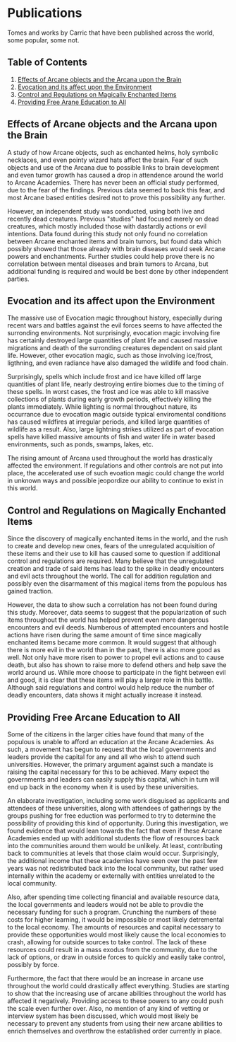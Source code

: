 # Publications

Tomes and works by Carric that have been published across the world, some popular, some not.


## Table of Contents

1. [Effects of Arcane objects and the Arcana upon the Brain](#effects-of-arcane-objects-and-the-arcana-upon-the-brain)
2. [Evocation and its affect upon the Environment](#evocation-and-its-affect-upon-the-environment)
3. [Control and Regulations on Magically Enchanted Items](#control-and-regulations-on-magically-enchanted-items)
4. [Providing Free Arane Education to All](#providing-free-arcane-education-to-all)


## Effects of Arcane objects and the Arcana upon the Brain

A study of how Arcane objects, such as enchanted helms, holy symbolic necklaces, and even pointy wizard hats affect the brain. Fear of such objects and use of the Arcana due to possible links to brain development and even tumor growth has caused a drop in attendence around the world to Arcane Academies. There has never been an official study performed, due to the fear of the findings. Previous data seemed to back this fear, and most Arcane based entities desired not to prove this possibility any further.

However, an independent study was conducted, using both live and recently dead creatures. Previous "studies" had focused merely on dead creatures, which mostly included those with dastardly actions or evil intentions. Data found during this study not only found no correlation between Arcane enchanted items and brain tumors, but found data which possibly showed that those already with brain diseases would seek Arcane powers and enchantments. Further studies could help prove there is no correlation between mental diseases and brain tumors to Arcana, but additional funding is required and would be best done by other independent parties.


## Evocation and its affect upon the Environment

The massive use of Evocation magic throughout history, especially during recent wars and battles against the evil forces seems to have affected the surronding environments. Not surprisingly, evocation magic involving fire has certainly destroyed large quantities of plant life and caused massive migrations and death of the surronding creatures dependent on said plant life. However, other evocation magic, such as those involving ice/frost, ligthning, and even radiance have also damaged the wildlife and food chain.

Surprisingly, spells which include frost and ice have killed off large quantities of plant life, nearly destroying entire biomes due to the timing of these spells. In worst cases, the frost and ice was able to kill massive collections of plants during early growth periods, effectively killing the plants immediately. While lighting is normal throughout nature, its occurrance due to evocation magic outside typical enviromental conditions has caused wildfires at irregular periods, and killed large quantities of wildlife as a result. Also, large lightning strikes utilized as part of evocation spells have killed massive amounts of fish and water life in water based environments, such as ponds, swamps, lakes, etc.

The rising amount of Arcana used throughout the world has drastically affected the environment. If regulations and other controls are not put into place, the accelerated use of such evoation magic could change the world in unknown ways and possible jeopordize our ability to continue to exist in this world.


## Control and Regulations on Magically Enchanted Items

Since the discovery of magically enchanted items in the world, and the rush to create and develop new ones, fears of the unregulated acquisition of these items and their use to kill has caused some to question if additional control and regulations are required. Many believe that the unregulated creation and trade of said items has lead to the spike in deadly encounters and evil acts throughout the world. The call for addition regulation and possibly even the disarmament of this magical items from the populous has gained traction.

However, the data to show such a correlation has not been found during this study. Moreover, data seems to suggest that the popularization of such items throughout the world has helped prevent even more dangerous encounters and evil deeds. Numberous of attempted encounters and hostile actions have risen during the same amount of time since magically enchanted items became more common. It would suggest that although there is more evil in the world than in the past, there is also more good as well. Not only have more risen to power to propel evil actions and to cause death, but also has shown to raise more to defend others and help save the world around us. While more choose to participate in the fight between evil and good, it is clear that these items will play a larger role in this battle. Although said regulations and control would help reduce the number of deadly encounters, data shows it might actually increase it instead.


## Providing Free Arcane Education to All

Some of the citizens in the larger cities have found that many of the populous is unable to afford an education at the Arcane Academies. As such, a movement has begun to request that the local governments and leaders provide the capital for any and all who wish to attend such universities. However, the primary argument against such a mandate is raising the capital necessary for this to be achieved. Many expect the governments and leaders can easily supply this capital, which in turn will end up back in the economy when it is used by these universities.

An elaborate investigation, including some work disguised as applicants and attendees of these universities, along with attendees of gatherings by the groups pushing for free eduction was performed to try to determine the possibility of providing this kind of opportunity. During this investigation, we found evidence that would lean towards the fact that even if these Arcane Academies ended up with additional students the flow of resources back into the communities around them would be unlikely. At least, contributing back to communities at levels that those claim would occur. Surprisingly, the additional income that these academies have seen over the past few years was not redistributed back into the local community, but rather used internally within the academy or externally with entities unrelated to the local community.

Also, after spending time collecting financial and available resource data, the local governments and leaders would not be able to provdie the necessary funding for such a program. Crunching the numbers of these costs for higher learning, it would be impossible or most likely detremental to the local economy. The amounts of resources and capital necessary to provide these opportunities would most likely cause the local economies to crash, allowing for outside sources to take control. The lack of these resources could result in a mass exodus from the community, due to the lack of options, or draw in outside forces to quickly and easily take control, possibly by force.

Furthermore, the fact that there would be an increase in arcane use throughout the world could drastically affect everything. Studies are starting to show that the increasing use of arcane abilities throughout the world has affected it negatively. Providing access to these powers to any could push the scale even further over. Also, no mention of any kind of vetting or interview system has been discussed, which would most likely be necessary to prevent any students from using their new arcane abilities to enrich themselves and overthrow the established order currently in place.
